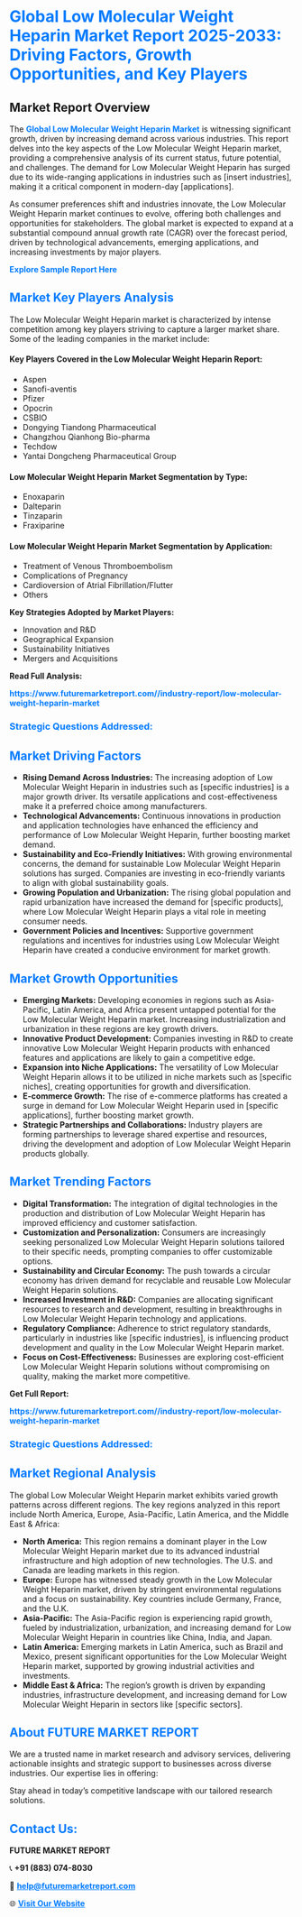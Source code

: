 <h1 style="color: #007BFF;">Global Low Molecular Weight Heparin Market Report 2025-2033: Driving Factors, Growth Opportunities, and Key Players</h1>

<section id="overview">
<h2>Market Report Overview</h2>
<p>The <a href="https://www.futuremarketreport.com//industry-report/low-molecular-weight-heparin-market" style="color: #007BFF; text-decoration: none;"><strong>Global Low Molecular Weight Heparin Market</strong></a> is witnessing significant growth, driven by increasing demand across various industries. This report delves into the key aspects of the Low Molecular Weight Heparin market, providing a comprehensive analysis of its current status, future potential, and challenges. The demand for Low Molecular Weight Heparin has surged due to its wide-ranging applications in industries such as [insert industries], making it a critical component in modern-day [applications].</p>
<p>As consumer preferences shift and industries innovate, the Low Molecular Weight Heparin market continues to evolve, offering both challenges and opportunities for stakeholders. The global market is expected to expand at a substantial compound annual growth rate (CAGR) over the forecast period, driven by technological advancements, emerging applications, and increasing investments by major players.</p>
</section>

<section id="overview">
<p><a href="https://www.futuremarketreport.com//request-sample/reportId=55244" style="color: #007BFF; text-decoration: none;"><strong>Explore Sample Report Here</strong></a></p>
</section>

<section id="key-players">
<h2 style="color: #007BFF;">Market Key Players Analysis</h2>
<p>The Low Molecular Weight Heparin market is characterized by intense competition among key players striving to capture a larger market share. Some of the leading companies in the market include:</p>
<h4>Key Players Covered in the Low Molecular Weight Heparin Report:</h4>
<ul><li>Aspen</li><li>Sanofi-aventis</li><li>Pfizer</li><li>Opocrin</li><li>CSBIO</li><li>Dongying Tiandong Pharmaceutical</li><li>Changzhou Qianhong Bio-pharma</li><li>Techdow</li><li>Yantai Dongcheng Pharmaceutical Group</li></ul>
<h4>Low Molecular Weight Heparin Market Segmentation by Type:</h4>
<ul><li>Enoxaparin</li><li>Dalteparin</li><li>Tinzaparin</li><li>Fraxiparine</li></ul>

<h4>Low Molecular Weight Heparin Market Segmentation by Application:</h4>
<ul><li>Treatment of Venous Thromboembolism</li><li>Complications of Pregnancy</li><li>Cardioversion of Atrial Fibrillation/Flutter</li><li>Others</li></ul>
<p><strong>Key Strategies Adopted by Market Players:</strong></p>
<ul>
<li>Innovation and R&D</li>
<li>Geographical Expansion</li>
<li>Sustainability Initiatives</li>
<li>Mergers and Acquisitions</li>
</ul>
</section>

<section>
<p><strong>Read Full Analysis: </strong></p><a href="https://www.futuremarketreport.com//industry-report/low-molecular-weight-heparin-market" style="color: #007BFF; text-decoration: none;"><strong>https://www.futuremarketreport.com//industry-report/low-molecular-weight-heparin-market</strong></a>
<h3 style="color: #007BFF;">Strategic Questions Addressed:</h3>
</section>

<section id="driving-factors">
<h2 style="color: #007BFF;">Market Driving Factors</h2>
<ul>
<li><strong>Rising Demand Across Industries:</strong> The increasing adoption of Low Molecular Weight Heparin in industries such as [specific industries] is a major growth driver. Its versatile applications and cost-effectiveness make it a preferred choice among manufacturers.</li>
<li><strong>Technological Advancements:</strong> Continuous innovations in production and application technologies have enhanced the efficiency and performance of Low Molecular Weight Heparin, further boosting market demand.</li>
<li><strong>Sustainability and Eco-Friendly Initiatives:</strong> With growing environmental concerns, the demand for sustainable Low Molecular Weight Heparin solutions has surged. Companies are investing in eco-friendly variants to align with global sustainability goals.</li>
<li><strong>Growing Population and Urbanization:</strong> The rising global population and rapid urbanization have increased the demand for [specific products], where Low Molecular Weight Heparin plays a vital role in meeting consumer needs.</li>
<li><strong>Government Policies and Incentives:</strong> Supportive government regulations and incentives for industries using Low Molecular Weight Heparin have created a conducive environment for market growth.</li>
</ul>
</section>

<section id="growth-opportunities">
<h2 style="color: #007BFF;">Market Growth Opportunities</h2>
<ul>
<li><strong>Emerging Markets:</strong> Developing economies in regions such as Asia-Pacific, Latin America, and Africa present untapped potential for the Low Molecular Weight Heparin market. Increasing industrialization and urbanization in these regions are key growth drivers.</li>
<li><strong>Innovative Product Development:</strong> Companies investing in R&D to create innovative Low Molecular Weight Heparin products with enhanced features and applications are likely to gain a competitive edge.</li>
<li><strong>Expansion into Niche Applications:</strong> The versatility of Low Molecular Weight Heparin allows it to be utilized in niche markets such as [specific niches], creating opportunities for growth and diversification.</li>
<li><strong>E-commerce Growth:</strong> The rise of e-commerce platforms has created a surge in demand for Low Molecular Weight Heparin used in [specific applications], further boosting market growth.</li>
<li><strong>Strategic Partnerships and Collaborations:</strong> Industry players are forming partnerships to leverage shared expertise and resources, driving the development and adoption of Low Molecular Weight Heparin products globally.</li>
</ul>
</section>

<section id="trending-factors">
<h2 style="color: #007BFF;">Market Trending Factors</h2>
<ul>
<li><strong>Digital Transformation:</strong> The integration of digital technologies in the production and distribution of Low Molecular Weight Heparin has improved efficiency and customer satisfaction.</li>
<li><strong>Customization and Personalization:</strong> Consumers are increasingly seeking personalized Low Molecular Weight Heparin solutions tailored to their specific needs, prompting companies to offer customizable options.</li>
<li><strong>Sustainability and Circular Economy:</strong> The push towards a circular economy has driven demand for recyclable and reusable Low Molecular Weight Heparin solutions.</li>
<li><strong>Increased Investment in R&D:</strong> Companies are allocating significant resources to research and development, resulting in breakthroughs in Low Molecular Weight Heparin technology and applications.</li>
<li><strong>Regulatory Compliance:</strong> Adherence to strict regulatory standards, particularly in industries like [specific industries], is influencing product development and quality in the Low Molecular Weight Heparin market.</li>
<li><strong>Focus on Cost-Effectiveness:</strong> Businesses are exploring cost-efficient Low Molecular Weight Heparin solutions without compromising on quality, making the market more competitive.</li>
</ul>
</section>

<section>
<p><strong>Get Full Report: </strong></p><a href="https://www.futuremarketreport.com//industry-report/low-molecular-weight-heparin-market" style="color: #007BFF; text-decoration: none;"><strong>https://www.futuremarketreport.com//industry-report/low-molecular-weight-heparin-market</strong></a>
<h3 style="color: #007BFF;">Strategic Questions Addressed:</h3>
</section>


<section id="regional-analysis">
<h2 style="color: #007BFF;">Market Regional Analysis</h2>
<p>The global Low Molecular Weight Heparin market exhibits varied growth patterns across different regions. The key regions analyzed in this report include North America, Europe, Asia-Pacific, Latin America, and the Middle East & Africa:</p>
<ul>
<li><strong>North America:</strong> This region remains a dominant player in the Low Molecular Weight Heparin market due to its advanced industrial infrastructure and high adoption of new technologies. The U.S. and Canada are leading markets in this region.</li>
<li><strong>Europe:</strong> Europe has witnessed steady growth in the Low Molecular Weight Heparin market, driven by stringent environmental regulations and a focus on sustainability. Key countries include Germany, France, and the U.K.</li>
<li><strong>Asia-Pacific:</strong> The Asia-Pacific region is experiencing rapid growth, fueled by industrialization, urbanization, and increasing demand for Low Molecular Weight Heparin in countries like China, India, and Japan.</li>
<li><strong>Latin America:</strong> Emerging markets in Latin America, such as Brazil and Mexico, present significant opportunities for the Low Molecular Weight Heparin market, supported by growing industrial activities and investments.</li>
<li><strong>Middle East & Africa:</strong> The region’s growth is driven by expanding industries, infrastructure development, and increasing demand for Low Molecular Weight Heparin in sectors like [specific sectors].</li>
</ul>
</section>

<footer>
<h2 style="color: #007BFF;">About FUTURE MARKET REPORT</h2>
<p>We are a trusted name in market research and advisory services, delivering actionable insights and strategic support to businesses across diverse industries. Our expertise lies in offering:</p>

<p>Stay ahead in today’s competitive landscape with our tailored research solutions.</p>

<h2 style="color: #007BFF;">Contact Us:</h2>
<p><strong>FUTURE MARKET REPORT</strong></p>
<p>📞 <strong>+91 (883) 074-8030</strong></p>
<p>📧 <strong><a href="mailto:help@futuremarketreport.com" style="color: #007BFF;">help@futuremarketreport.com</a></strong></p>
<p>🌐 <strong><a href="https://www.futuremarketreport.com/" style="color: #007BFF;">Visit Our Website</a></strong></p>
</footer>